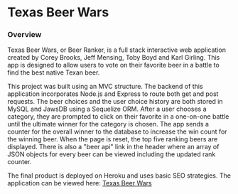 # Texas Beer Wars

### Overview
Texas Beer Wars, or Beer Ranker, is a full stack interactive web application created by Corey Brooks, Jeff Mensing, Toby Boyd and Karl Girling.  This app is designed to allow users to vote on their favorite beer in a battle to find the best native Texan beer.

This project was built using an MVC structure.  The backend of this application incorporates Node.js and Express to route both get and post requests.  The beer choices and the user choice history are both stored in MySQL and JawsDB using a Sequelize ORM.  After a user chooses a category, they are prompted to click on their favorite in a one-on-one battle until the ultimate winner for the category is chosen.  The app sends a counter for the overall winner to the database to increase the win count for the winning beer.  When the page is reset, the top five ranking beers are displayed.  There is also a "beer api" link in the header where an array of JSON objects for every beer can be viewed including the updated rank counter.


The final product is deployed on Heroku and uses basic SEO strategies.  The application can be viewed here: [Texas Beer Wars](https://texas-beer-wars.herokuapp.com/)
